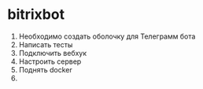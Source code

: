 # bitrixbot


1. Необходимо создать оболочку для Телеграмм бота
2. Написать тесты
3. Подключить вебхук
4. Настроить сервер
5. Поднять docker
6. 
